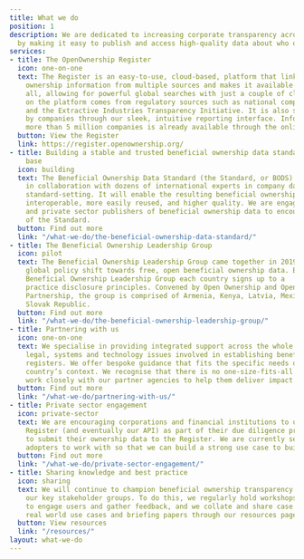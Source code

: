 ```yaml
---
title: What we do
position: 1
description: We are dedicated to increasing corporate transparency across the world
  by making it easy to publish and access high-quality data about who owns companies.
services:
- title: The OpenOwnership Register
  icon: one-on-one
  text: The Register is an easy-to-use, cloud-based, platform that links beneficial
    ownership information from multiple sources and makes it available for free to
    all, allowing for powerful global searches with just a couple of clicks. Data
    on the platform comes from regulatory sources such as national companies registers
    and the Extractive Industries Transparency Initiative. It is also self-submitted
    by companies through our sleek, intuitive reporting interface. Information from
    more than 5 million companies is already available through the online portal.
  button: View the Register
  link: https://register.openownership.org/
- title: Building a stable and trusted beneficial ownership data standard and user
    base
  icon: building
  text: The Beneficial Ownership Data Standard (the Standard, or BODS) is being developed
    in collaboration with dozens of international experts in company data and in technical
    standard-setting. It will enable the resulting beneficial ownership data to be
    interoperable, more easily reused, and higher quality. We are engaging with public
    and private sector publishers of beneficial ownership data to encourage uptake
    of the Standard.
  button: Find out more
  link: "/what-we-do/the-beneficial-ownership-data-standard/"
- title: The Beneficial Ownership Leadership Group
  icon: pilot
  text: The Beneficial Ownership Leadership Group came together in 2019 to drive the
    global policy shift towards free, open beneficial ownership data. By joining the
    Beneficial Ownership Leadership Group each country signs up to a   set of best
    practice disclosure principles. Convened by Open Ownership and Open Government
    Partnership, the group is comprised of Armenia, Kenya, Latvia, Mexico and the
    Slovak Republic.
  button: Find out more
  link: "/what-we-do/the-beneficial-ownership-leadership-group/"
- title: Partnering with us
  icon: one-on-one
  text: We specialise in providing integrated support across the whole range of policy,
    legal, systems and technology issues involved in establishing beneficial ownership
    registers. We offer bespoke guidance that fits the specific needs of each individual
    country’s context. We recognise that there is no one-size-fits-all solution and
    work closely with our partner agencies to help them deliver impact in-country.
  button: Find out more
  link: "/what-we-do/partnering-with-us/"
- title: Private sector engagement
  icon: private-sector
  text: We are encouraging corporations and financial institutions to use the OpenOwnership
    Register (and eventually our API) as part of their due diligence processes and
    to submit their ownership data to the Register. We are currently seeking early
    adopters to work with so that we can build a strong use case to build momentum.
  button: Find out more
  link: "/what-we-do/private-sector-engagement/"
- title: Sharing knowledge and best practice
  icon: sharing
  text: We will continue to champion beneficial ownership transparency amongst all
    our key stakeholder groups. To do this, we regularly hold workshops and events
    to engage users and gather feedback, and we collate and share case studies of
    real world use cases and briefing papers through our resources page.
  button: View resources
  link: "/resources/"
layout: what-we-do
---
```


